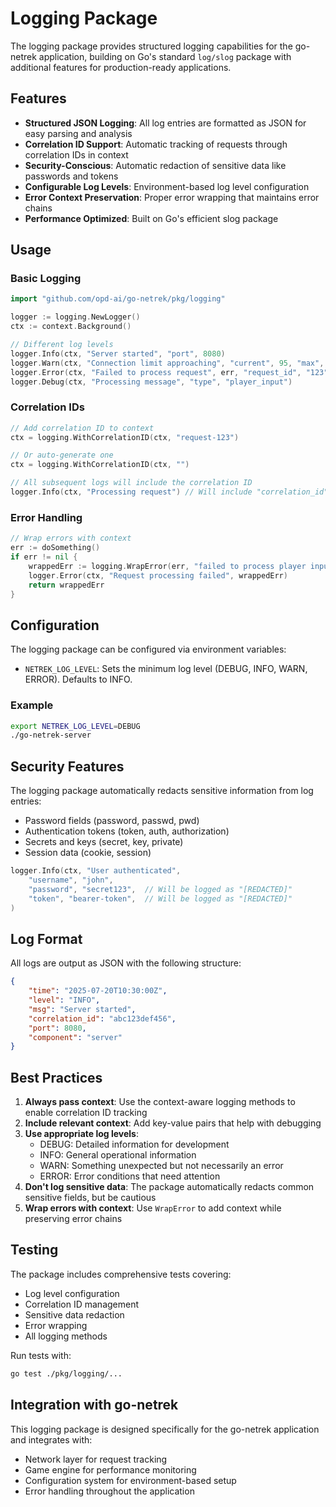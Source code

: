 # Logging Package

The logging package provides structured logging capabilities for the go-netrek application, building on Go's standard `log/slog` package with additional features for production-ready applications.

## Features

- **Structured JSON Logging**: All log entries are formatted as JSON for easy parsing and analysis
- **Correlation ID Support**: Automatic tracking of requests through correlation IDs in context
- **Security-Conscious**: Automatic redaction of sensitive data like passwords and tokens
- **Configurable Log Levels**: Environment-based log level configuration
- **Error Context Preservation**: Proper error wrapping that maintains error chains
- **Performance Optimized**: Built on Go's efficient slog package

## Usage

### Basic Logging

```go
import "github.com/opd-ai/go-netrek/pkg/logging"

logger := logging.NewLogger()
ctx := context.Background()

// Different log levels
logger.Info(ctx, "Server started", "port", 8080)
logger.Warn(ctx, "Connection limit approaching", "current", 95, "max", 100)
logger.Error(ctx, "Failed to process request", err, "request_id", "123")
logger.Debug(ctx, "Processing message", "type", "player_input")
```

### Correlation IDs

```go
// Add correlation ID to context
ctx = logging.WithCorrelationID(ctx, "request-123")

// Or auto-generate one
ctx = logging.WithCorrelationID(ctx, "")

// All subsequent logs will include the correlation ID
logger.Info(ctx, "Processing request") // Will include "correlation_id": "request-123"
```

### Error Handling

```go
// Wrap errors with context
err := doSomething()
if err != nil {
    wrappedErr := logging.WrapError(err, "failed to process player input for player %s", playerName)
    logger.Error(ctx, "Request processing failed", wrappedErr)
    return wrappedErr
}
```

## Configuration

The logging package can be configured via environment variables:

- `NETREK_LOG_LEVEL`: Sets the minimum log level (DEBUG, INFO, WARN, ERROR). Defaults to INFO.

### Example

```bash
export NETREK_LOG_LEVEL=DEBUG
./go-netrek-server
```

## Security Features

The logging package automatically redacts sensitive information from log entries:

- Password fields (password, passwd, pwd)
- Authentication tokens (token, auth, authorization)
- Secrets and keys (secret, key, private)
- Session data (cookie, session)

```go
logger.Info(ctx, "User authenticated", 
    "username", "john",
    "password", "secret123",  // Will be logged as "[REDACTED]"
    "token", "bearer-token",  // Will be logged as "[REDACTED]"
)
```

## Log Format

All logs are output as JSON with the following structure:

```json
{
    "time": "2025-07-20T10:30:00Z",
    "level": "INFO",
    "msg": "Server started",
    "correlation_id": "abc123def456",
    "port": 8080,
    "component": "server"
}
```

## Best Practices

1. **Always pass context**: Use the context-aware logging methods to enable correlation ID tracking
2. **Include relevant context**: Add key-value pairs that help with debugging
3. **Use appropriate log levels**: 
   - DEBUG: Detailed information for development
   - INFO: General operational information
   - WARN: Something unexpected but not necessarily an error
   - ERROR: Error conditions that need attention
4. **Don't log sensitive data**: The package automatically redacts common sensitive fields, but be cautious
5. **Wrap errors with context**: Use `WrapError` to add context while preserving error chains

## Testing

The package includes comprehensive tests covering:

- Log level configuration
- Correlation ID management
- Sensitive data redaction
- Error wrapping
- All logging methods

Run tests with:

```bash
go test ./pkg/logging/...
```

## Integration with go-netrek

This logging package is designed specifically for the go-netrek application and integrates with:

- Network layer for request tracking
- Game engine for performance monitoring  
- Configuration system for environment-based setup
- Error handling throughout the application
